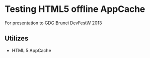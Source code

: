 Testing HTML5 offline AppCache
==============================

For presentation to GDG Brunei DevFestW 2013

Utilizes
--------
- HTML 5 AppCache

